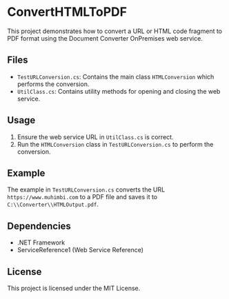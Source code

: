 # ConvertHTMLToPDF

This project demonstrates how to convert a URL or HTML code fragment to PDF format using the Document Converter OnPremises web service.

## Files

- `TestURLConversion.cs`: Contains the main class `HTMLConversion` which performs the conversion.
- `UtilClass.cs`: Contains utility methods for opening and closing the web service.

## Usage

1. Ensure the web service URL in `UtilClass.cs` is correct.
2. Run the `HTMLConversion` class in `TestURLConversion.cs` to perform the conversion.

## Example

The example in `TestURLConversion.cs` converts the URL `https://www.muhimbi.com` to a PDF file and saves it to `C:\\Converter\\HTMLOutput.pdf`.

## Dependencies

- .NET Framework
- ServiceReference1 (Web Service Reference)

## License

This project is licensed under the MIT License.